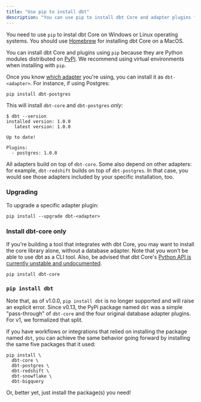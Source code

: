 ```yaml
---
title: "Use pip to install dbt"
description: "You can use pip to install dbt Core and adapter plugins from the command line."
---
```


You need to use `pip` to instal dbt Core on Windows or Linux operating systems. You should use [Homebrew](../homebrew) for installing dbt Core on a MacOS. 

You can install dbt Core and plugins using `pip` because they are Python modules distributed on [PyPi](https://pypi.org/project/dbt/).  We recommend using virtual environments when installing with `pip`.

<FAQ src="install-pip-os-prereqs" />
<FAQ src="install-python-compatibility" />
<FAQ src="install-pip-best-practices" />

Once you know [which adapter](available-adapters) you're using, you can install it as `dbt-<adapter>`. For instance, if using Postgres:

```shell
pip install dbt-postgres
```

This will install `dbt-core` and `dbt-postgres` _only_:

```shell
$ dbt --version
installed version: 1.0.0
   latest version: 1.0.0

Up to date!

Plugins:
  - postgres: 1.0.0
```

All adapters build on top of `dbt-core`. Some also depend on other adapters: for example, `dbt-redshift` builds on top of `dbt-postgres`. In that case, you would see those adapters included by your specific installation, too.

### Upgrading

To upgrade a specific adapter plugin:

```shell
pip install --upgrade dbt-<adapter>
```

### Install dbt-core only

If you're building a tool that integrates with dbt Core, you may want to install the core library alone, without a database adapter. Note that you won't be able to use dbt as a CLI tool. Also, be advised that dbt Core's [Python API is currently unstable and undocumented](dbt-api).

```shell
pip install dbt-core
```

### `pip install dbt`

Note that, as of v1.0.0, `pip install dbt` is no longer supported and will raise an explicit error. Since v0.13, the PyPi package named `dbt` was a simple "pass-through" of `dbt-core` and the four original database adapter plugins. For v1, we formalized that split.

If you have workflows or integrations that relied on installing the package named `dbt`, you can achieve the same behavior going forward by installing the same five packages that it used:

```shell
pip install \
  dbt-core \
  dbt-postgres \
  dbt-redshift \
  dbt-snowflake \
  dbt-bigquery
```

Or, better yet, just install the package(s) you need!
